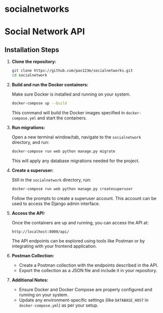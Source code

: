 # socialnetworks
# Social Network API

## Installation Steps

1. **Clone the repository:**

    ```bash
    git clone https://github.com/pav123m/socialnetworks.git
    cd socialnetwork
    ```

2. **Build and run the Docker containers:**

    Make sure Docker is installed and running on your system.

    ```bash
    docker-compose up --build
    ```

    This command will build the Docker images specified in `docker-compose.yml` and start the containers.

3. **Run migrations:**

    Open a new terminal window/tab, navigate to the `socialnetwork` directory, and run:

    ```bash
    docker-compose run web python manage.py migrate
    ```

    This will apply any database migrations needed for the project.

4. **Create a superuser:**

    Still in the `socialnetwork` directory, run:

    ```bash
    docker-compose run web python manage.py createsuperuser
    ```

    Follow the prompts to create a superuser account. This account can be used to access the Django admin interface.

5. **Access the API:**

    Once the containers are up and running, you can access the API at:

    ```
    http://localhost:8000/api/
    ```

    The API endpoints can be explored using tools like Postman or by integrating with your frontend application.

6. **Postman Collection:**

    - Create a Postman collection with the endpoints described in the API.
    - Export the collection as a JSON file and include it in your repository.

7. **Additional Notes:**

    - Ensure Docker and Docker Compose are properly configured and running on your system.
    - Update any environment-specific settings (like `DATABASE_HOST` in `docker-compose.yml`) as per your setup.

